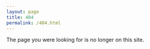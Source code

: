 ```yaml
---
layout: page
title: 404
permalink: /404.html
---
```


The page you were looking for is no longer on this site.

<script>
  console.log("loc: " + location.origin);
  console.log("ref: " + document.referrer);
</script>
